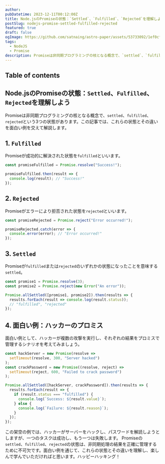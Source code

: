 ```yaml
---
author:
pubDatetime: 2023-12-11T00:12:00Z
title: Node.jsのPromiseの状態：`Settled`、`Fulfilled`、`Rejected`を理解しよう
postSlug: nodejs-promise-settled-fulfilled-rejected
featured: true
draft: false
ogImage: https://github.com/satnaing/astro-paper/assets/53733092/1ef0cf03-8137-4d67-ac81-84a032119e3a
tags:
  - NodeJS
  - Promise
description: Promiseは非同期プログラミングの核となる概念で、`settled`、`fulfilled`、`rejected`という3つの状態があります。この記事では、これらの状態とその違いを面白い例を交えて解説します。
---
```


## Table of contents

## Node.jsのPromiseの状態：`Settled`、`Fulfilled`、`Rejected`を理解しよう

Promiseは非同期プログラミングの核となる概念で、`settled`、`fulfilled`、`rejected`という3つの状態があります。この記事では、これらの状態とその違いを面白い例を交えて解説します。

## 1. `Fulfilled`

Promiseが成功的に解決された状態を`fulfilled`といいます。

```javascript
const promiseFulfilled = Promise.resolve("Success!");

promiseFulfilled.then(result => {
  console.log(result); // "Success!"
});
```

## 2. `Rejected`

Promiseがエラーにより拒否された状態を`rejected`といいます。

```javascript
const promiseRejected = Promise.reject("Error occurred!");

promiseRejected.catch(error => {
  console.error(error); // "Error occurred!"
});
```

## 3. `Settled`

Promiseが`fulfilled`または`rejected`のいずれかの状態になったことを意味する`settled`。

```javascript
const promise1 = Promise.resolve(3);
const promise2 = Promise.reject(new Error("An error"));

Promise.allSettled([promise1, promise2]).then(results => {
  results.forEach(result => console.log(result.status));
  // "fulfilled", "rejected"
});
```

## 4. 面白い例：ハッカーのプロミス

面白い例として、ハッカーが複数の攻撃を実行し、それぞれの結果をプロミスで管理するシナリオを考えてみましょう。

```javascript
const hackServer = new Promise(resolve =>
  setTimeout(resolve, 300, "Server hacked")
);
const crackPassword = new Promise((resolve, reject) =>
  setTimeout(reject, 600, "Failed to crack password")
);

Promise.allSettled([hackServer, crackPassword]).then(results => {
  results.forEach(result => {
    if (result.status === "fulfilled") {
      console.log(`Success: ${result.value}`);
    } else {
      console.log(`Failure: ${result.reason}`);
    }
  });
});
```

この架空の例では、ハッカーがサーバーをハックし、パスワードを解読しようとしますが、一つのタスクは成功し、もう一つは失敗します。
Promiseの`settled`、`fulfilled`、`rejected`の状態は、非同期処理の結果を正確に管理するために不可欠です。面白い例を通じて、これらの状態とその違いを理解し、楽しんで学んでいただければと思います。ハッピーハッキング！
